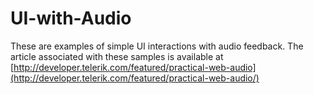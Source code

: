 # UI-with-Audio

These are examples of simple UI interactions with audio feedback. The article associated with these samples is available at [http://developer.telerik.com/featured/practical-web-audio](http://developer.telerik.com/featured/practical-web-audio/)
